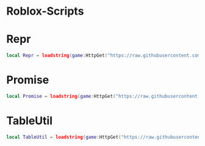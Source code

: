 # Roblox-Scripts



# Repr
```lua
local Repr = loadstring(game:HttpGet("https://raw.githubusercontent.com/AlexbavGamer/Roblox-Scripts/main/Repr.lua"))()
```
# Promise
```lua
local Promise = loadstring(game:HttpGet("https://raw.githubusercontent.com/AlexbavGamer/Roblox-Scripts/main/Promise.lua"))()
```
# TableUtil
```lua
local TableUtil = loadstring(game:HttpGet("https://raw.githubusercontent.com/AlexbavGamer/Roblox-Scripts/main/TableUtil.lua"))()
```
